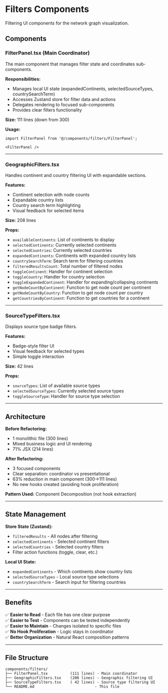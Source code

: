 # Filters Components

Filtering UI components for the network graph visualization.

## Components

### **FilterPanel.tsx** (Main Coordinator)
The main component that manages filter state and coordinates sub-components.

**Responsibilities:**
- Manages local UI state (expandedContinents, selectedSourceTypes, countrySearchTerm)
- Accesses Zustand store for filter data and actions
- Delegates rendering to focused sub-components
- Provides clear filters functionality

**Size:** 111 lines (down from 300)

**Usage:**
```tsx
import FilterPanel from '@/components/filters/FilterPanel';

<FilterPanel />
```

---

### **GeographicFilters.tsx**
Handles continent and country filtering UI with expandable sections.

**Features:**
- Continent selection with node counts
- Expandable country lists
- Country search term highlighting
- Visual feedback for selected items

**Size:** 208 lines

**Props:**
- `availableContinents`: List of continents to display
- `selectedContinents`: Currently selected continents
- `selectedCountries`: Currently selected countries
- `expandedContinents`: Continents with expanded country lists
- `countrySearchTerm`: Search term for filtering countries
- `filteredResultsCount`: Total number of filtered nodes
- `toggleContinent`: Handler for continent selection
- `toggleCountry`: Handler for country selection
- `toggleExpandedContinent`: Handler for expanding/collapsing continents
- `getNodeCountByContinent`: Function to get node count per continent
- `getNodeCountByCountry`: Function to get node count per country
- `getCountriesByContinent`: Function to get countries for a continent

---

### **SourceTypeFilters.tsx**
Displays source type badge filters.

**Features:**
- Badge-style filter UI
- Visual feedback for selected types
- Simple toggle interaction

**Size:** 42 lines

**Props:**
- `sourceTypes`: List of available source types
- `selectedSourceTypes`: Currently selected source types
- `toggleSourceType`: Handler for source type selection

---

## Architecture

**Before Refactoring:**
- 1 monolithic file (300 lines)
- Mixed business logic and UI rendering
- 71% JSX (214 lines)

**After Refactoring:**
- 3 focused components
- Clear separation: coordinator vs presentational
- 63% reduction in main component (300→111 lines)
- No new hooks created (avoiding hook proliferation)

**Pattern Used:** Component Decomposition (not hook extraction)

---

## State Management

**Store State (Zustand):**
- `filteredResults` - All nodes after filtering
- `selectedContinents` - Selected continent filters
- `selectedCountries` - Selected country filters
- Filter action functions (toggle, clear, etc.)

**Local UI State:**
- `expandedContinents` - Which continents show country lists
- `selectedSourceTypes` - Local source type selections
- `countrySearchTerm` - Search input for filtering countries

---

## Benefits

✅ **Easier to Read** - Each file has one clear purpose  
✅ **Easier to Test** - Components can be tested independently  
✅ **Easier to Maintain** - Changes isolated to specific files  
✅ **No Hook Proliferation** - Logic stays in coordinator  
✅ **Better Organization** - Natural React composition patterns

---

## File Structure

```
components/filters/
├── FilterPanel.tsx          (111 lines) - Main coordinator
├── GeographicFilters.tsx    (208 lines) - Geographic filtering UI
├── SourceTypeFilters.tsx    ( 42 lines) - Source type filtering UI
└── README.md                           - This file
```
